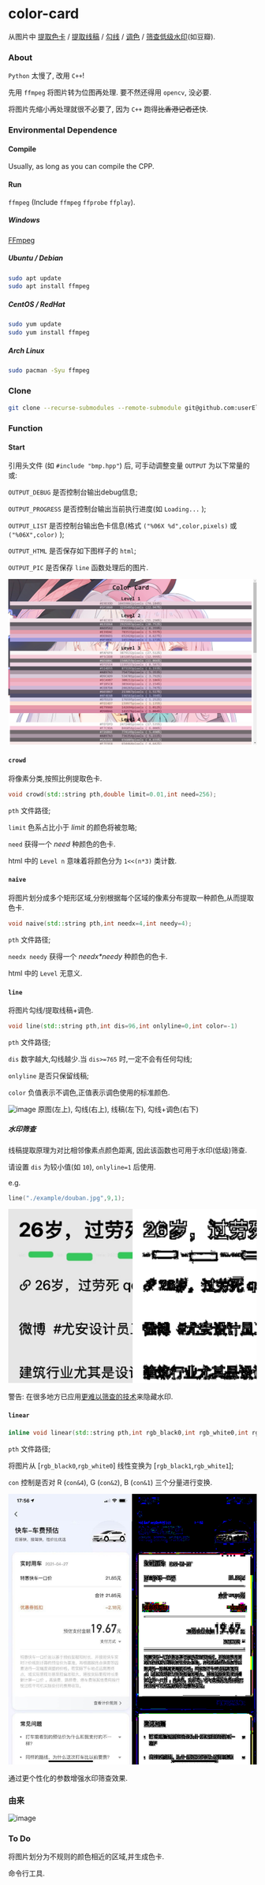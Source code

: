 # color-card

从图片中
[提取色卡](#crowd) /
[提取线稿](#line) /
[勾线](#line) /
[调色](#line) /
[筛查低级水印](#水印筛查)(如豆瓣).

### About

`Python` 太慢了, 改用 `C++`!

先用 `ffmpeg` 将图片转为位图再处理.
要不然还得用 `opencv`, 没必要.

将图片先缩小再处理就很不必要了, 因为 `C++` 跑得~~比香港记者还~~快.


### Environmental Dependence

#### Compile

Usually, as long as you can compile the CPP.

#### Run

`ffmpeg` (Include `ffmpeg` `ffprobe` `ffplay`).

##### Windows

[FFmpeg](https://github.com/BtbN/FFmpeg-Builds/releases/tag/latest)

##### Ubuntu / Debian

```sh
sudo apt update
sudo apt install ffmpeg
```

##### CentOS / RedHat

```sh
sudo yum update
sudo yum install ffmpeg
```

##### Arch Linux

```sh
sudo pacman -Syu ffmpeg
```


### Clone

```sh
git clone --recurse-submodules --remote-submodule git@github.com:userElaina/color-card.git
```


### Function

#### Start

引用头文件 (如 `#include "bmp.hpp"`) 后, 可手动调整变量 `OUTPUT` 为以下常量的或:

`OUTPUT_DEBUG` 是否控制台输出debug信息;

`OUTPUT_PROGRESS` 是否控制台输出当前执行进度(如 `Loading...` );

`OUTPUT_LIST` 是否控制台输出色卡信息(格式 `("%06X %d",color,pixels)` 或 `("%06X",color)` );

`OUTPUT_HTML` 是否保存如下图样子的 `html`;

`OUTPUT_PIC` 是否保存 `line` 函数处理后的图片.

![image](./log/p1)

#### `crowd`

将像素分类,按照比例提取色卡.

```cpp
void crowd(std::string pth,double limit=0.01,int need=256);
```

`pth` 文件路径;

`limit` 色系占比小于 *limit* 的颜色将被忽略;

`need` 获得一个 *need* 种颜色的色卡.

html 中的 `Level n` 意味着将颜色分为 `1<<(n*3)` 类计数.

#### `naive`

将图片划分成多个矩形区域,分别根据每个区域的像素分布提取一种颜色,从而提取色卡.

```cpp
void naive(std::string pth,int needx=4,int needy=4);
```

`pth` 文件路径;

`needx needy` 获得一个 *needx\*needy* 种颜色的色卡.

html 中的 `Level` 无意义.

#### `line`

将图片勾线/提取线稿+调色.

```cpp
void line(std::string pth,int dis=96,int onlyline=0,int color=-1)
```

`pth` 文件路径;

`dis` 数字越大,勾线越少.当 `dis>=765` 时,一定不会有任何勾线;

`onlyline` 是否只保留线稿;

`color` 负值表示不调色,正值表示调色使用的标准颜色.

![image](./log/p2)
原图(左上), 勾线(右上), 线稿(左下), 勾线+调色(右下)

##### 水印筛查

线稿提取原理为对比相邻像素点颜色距离, 因此该函数也可用于水印(低级)筛查.


请设置 `dis` 为较小值(如 `10`), `onlyline=1` 后使用.

e.g.
```cpp
line("./example/douban.jpg",9,1);
```

![image](./log/p4)

警告: 在很多地方已应用[更难以筛查的技术](https://www.zhihu.com/question/50735753)来隐藏水印.

#### `linear`

```cpp
inline void linear(std::string pth,int rgb_black0,int rgb_white0,int rgb_black1,int rgb_white1,int con=0b111)
```

`pth` 文件路径;

将图片从 [`rgb_black0`,`rgb_white0`] 线性变换为 [`rgb_black1`,`rgb_white1`];

`con` 控制是否对 R (`con&4`), G (`con&2`), B (`con&1`) 三个分量进行变换.

![image](./log/p5)

通过更个性化的参数增强水印筛查效果.

### 由来

![image](./log/p0)

### To Do

将图片划分为不规则的颜色相近的区域,并生成色卡.

命令行工具.
